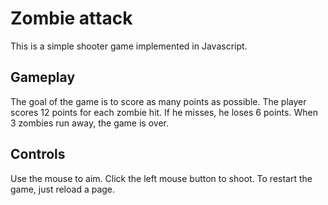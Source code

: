 # Zombie attack

This is a simple shooter game implemented in Javascript.

## Gameplay

The goal of the game is to score as many points as possible. The player scores 12 points for each zombie hit. If he misses, he loses 6 points. When 3 zombies run away, the game is over.

## Controls

Use the mouse to aim. Click the left mouse button to shoot. To restart the game, just reload a page.